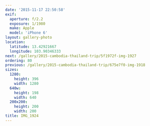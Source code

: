 ```yaml
---
date: '2015-11-17 22:50:58'
exif:
  aperture: f/2.2
  exposure: 1/1980
  make: Apple
  model: 'iPhone 6'
layout: gallery-photo
location:
  latitude: 13.42921667
  longitude: 103.90346333
next: /gallery/2015-cambodia-thailand-trip/5f1972f-img-1927
ordering: 80
previous: /gallery/2015-cambodia-thailand-trip/675e7f0-img-1918
sizes:
  1280:
    height: 396
    width: 1280
  640w:
    height: 198
    width: 640
  200x200:
    height: 200
    width: 200
title: IMG_1924
---
```

